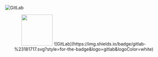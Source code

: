 
![GitLab](https://img.shields.io/badge/gitlab-%23181717.svg?style=for-the-badge&logo=gitlab&logoColor=white)
<div id="header" align="center">
  <img src="https://media.giphy.com/media/M9gbBd9nbDrOTu1Mqx/giphy.gif" width="100"/>
![GitLab](https://img.shields.io/badge/gitlab-%23181717.svg?style=for-the-badge&logo=gitlab&logoColor=white)

</div>
